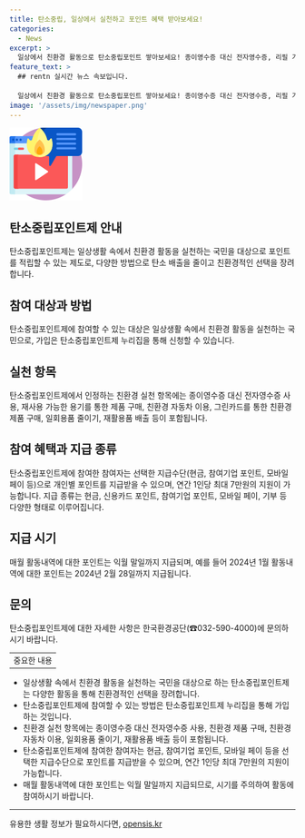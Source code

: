 ```yaml
---
title: 탄소중립, 일상에서 실천하고 포인트 혜택 받아보세요!
categories:
  - News
excerpt: >
  일상에서 친환경 활동으로 탄소중립포인트 쌓아보세요! 종이영수증 대신 전자영수증, 리필 가능한 용기 사용, 친환경제품 구매 등으로 포인트 적립하고 현금 또는 포인트로 혜택 받으세요. 매월 활동내역에 대한 포인트가 익월 말일까지 지급됩니다. 자세한 내용은 한국환경공단(☎0325904000)으로 문의하세요.
feature_text: >
  ## rentn 실시간 뉴스 속보입니다.

  일상에서 친환경 활동으로 탄소중립포인트 쌓아보세요! 종이영수증 대신 전자영수증, 리필 가능한 용기 사용, 친환경제품 구매 등으로 포인트 적립하고 현금 또는 포인트로 혜택 받으세요. 매월 활동내역에 대한 포인트가 익월 말일까지 지급됩니다. 자세한 내용은 한국환경공단(☎0325904000)으로 문의하세요.
image: '/assets/img/newspaper.png'
---
```


<p><img src="/assets/img/news.png" alt="rentncar 속보" /></p>

<h2 data-ke-size="size26">탄소중립포인트제 안내</h2>

<p data-ke-size="size16">탄소중립포인트제는 일상생활 속에서 친환경 활동을 실천하는 국민을 대상으로 포인트를 적립할 수 있는 제도로, 다양한 방법으로 탄소 배출을 줄이고 친환경적인 선택을 장려합니다.</p>

<h2 data-ke-size="size24">참여 대상과 방법</h2>

<p data-ke-size="size16">탄소중립포인트제에 참여할 수 있는 대상은 일상생활 속에서 친환경 활동을 실천하는 국민으로, 가입은 탄소중립포인트제 누리집을 통해 신청할 수 있습니다.</p>

<h2 data-ke-size="size24">실천 항목</h2>

<p data-ke-size="size16">탄소중립포인트제에서 인정하는 친환경 실천 항목에는 종이영수증 대신 전자영수증 사용, 재사용 가능한 용기를 통한 제품 구매, 친환경 자동차 이용, 그린카드를 통한 친환경제품 구매, 일회용품 줄이기, 재활용품 배출 등이 포함됩니다.</p>

<h2 data-ke-size="size24">참여 혜택과 지급 종류</h2>

<p data-ke-size="size16">탄소중립포인트제에 참여한 참여자는 선택한 지급수단(현금, 참여기업 포인트, 모바일 페이 등)으로 개인별 포인트를 지급받을 수 있으며, 연간 1인당 최대 7만원의 지원이 가능합니다. 지급 종류는 현금, 신용카드 포인트, 참여기업 포인트, 모바일 페이, 기부 등 다양한 형태로 이루어집니다.</p>

<h2 data-ke-size="size24">지급 시기</h2>

<p data-ke-size="size16">매월 활동내역에 대한 포인트는 익월 말일까지 지급되며, 예를 들어 2024년 1월 활동내역에 대한 포인트는 2024년 2월 28일까지 지급됩니다.</p>

<h2 data-ke-size="size24">문의</h2>

<p data-ke-size="size16">탄소중립포인트제에 대한 자세한 사항은 한국환경공단(☎032-590-4000)에 문의하시기 바랍니다.</p>

<table>
  <tr>
    <td style="text-align: center; height: 17px;">중요한 내용</td>
  </tr>
</table>

<ul>
  <li>일상생활 속에서 친환경 활동을 실천하는 국민을 대상으로 하는 탄소중립포인트제는 다양한 활동을 통해 친환경적인 선택을 장려합니다.</li>
  <li>탄소중립포인트제에 참여할 수 있는 방법은 탄소중립포인트제 누리집을 통해 가입하는 것입니다.</li>
  <li>친환경 실천 항목에는 종이영수증 대신 전자영수증 사용, 친환경 제품 구매, 친환경 자동차 이용, 일회용품 줄이기, 재활용품 배출 등이 포함됩니다.</li>
  <li>탄소중립포인트제에 참여한 참여자는 현금, 참여기업 포인트, 모바일 페이 등을 선택한 지급수단으로 포인트를 지급받을 수 있으며, 연간 1인당 최대 7만원의 지원이 가능합니다.</li>
  <li>매월 활동내역에 대한 포인트는 익월 말일까지 지급되므로, 시기를 주의하여 활동에 참여하시기 바랍니다.</li>
</ul>

<hr>
유용한 생활 정보가 필요하시다면, <a href="https://opensis.kr" rel="dofollow">opensis.kr</a>


